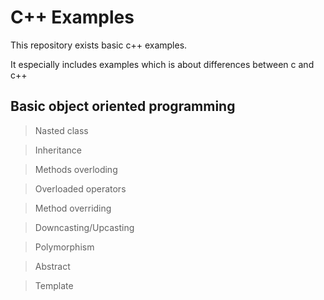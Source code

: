 # C++  Examples
This repository exists basic c++ examples.

It especially includes examples which 
is about differences between c and c++

## Basic object oriented programming

>Nasted class

>Inheritance

>Methods overloding 

>Overloaded operators

>Method overriding

>Downcasting/Upcasting

>Polymorphism

>Abstract

>Template